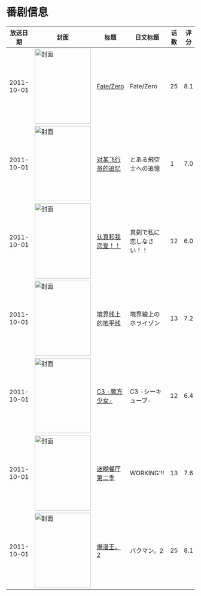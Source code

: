 # 番剧信息

|放送日期|封面|标题|日文标题|话数|评分|评分人数|
|---|---|---|---|---|---|---|
|2011-10-01|<img src="https://lain.bgm.tv/pic/cover/c/86/1f/10639_w4sHs.jpg" alt="封面" style="width:150px;height:200px;object-fit:cover;">|[Fate/Zero](https://bangumi.tv/subject/10639)|Fate/Zero|25|8.1|25152人评分|
|2011-10-01|<img src="https://lain.bgm.tv/pic/cover/c/2c/45/10829_JJ2DE.jpg" alt="封面" style="width:150px;height:200px;object-fit:cover;">|[对某飞行员的追忆](https://bangumi.tv/subject/10829)|とある飛空士への追憶|1|7.0|1329人评分|
|2011-10-01|<img src="https://lain.bgm.tv/pic/cover/c/dd/d6/11058_aEEtg.jpg" alt="封面" style="width:150px;height:200px;object-fit:cover;">|[认真和我恋爱！！](https://bangumi.tv/subject/11058)|真剣で私に恋しなさい！！|12|6.0|1673人评分|
|2011-10-01|<img src="https://lain.bgm.tv/pic/cover/c/c7/49/12703_aJh82.jpg" alt="封面" style="width:150px;height:200px;object-fit:cover;">|[境界线上的地平线](https://bangumi.tv/subject/12703)|境界線上のホライゾン|13|7.2|4170人评分|
|2011-10-01|<img src="https://lain.bgm.tv/pic/cover/c/75/78/18629_vsczk.jpg" alt="封面" style="width:150px;height:200px;object-fit:cover;">|[C3 -魔方少女-](https://bangumi.tv/subject/18629)|C3 -シーキューブ-|12|6.4|3233人评分|
|2011-10-01|<img src="https://lain.bgm.tv/pic/cover/c/59/2b/20547_Fqawr.jpg" alt="封面" style="width:150px;height:200px;object-fit:cover;">|[迷糊餐厅 第二季](https://bangumi.tv/subject/20547)|WORKING'!!|13|7.6|5227人评分|
|2011-10-01|<img src="https://lain.bgm.tv/pic/cover/c/45/8c/22588_xECYm.jpg" alt="封面" style="width:150px;height:200px;object-fit:cover;">|[爆漫王。2](https://bangumi.tv/subject/22588)|バクマン。2|25|8.1|4746人评分|
